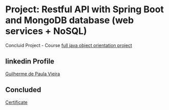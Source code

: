 # Project: Restful API with Spring Boot and MongoDB database (web services + NoSQL)  
Concluid Project - Course [full java object orientation project](https://github.com/guilhermedepaulavieira/full-java-object-orientation-project)

## linkedin Profile
[Guilherme de Paula Vieira](https://www.linkedin.com/in/guilherme-de-paula-vieira/)  

## Concluded
[Certificate](https://drive.google.com/file/d/1el-xR2_owaqo6uXd00IcsHy_g6jDvZhs/view)  